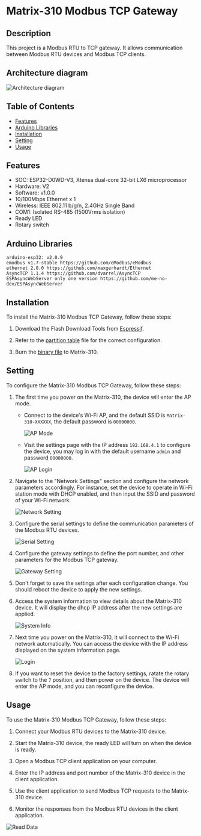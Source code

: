# Matrix-310 Modbus TCP Gateway

## Description

This project is a Modbus RTU to TCP gateway. It allows communication between Modbus RTU devices and Modbus TCP clients.

## Architecture diagram

![Architecture diagram](img/view.png)

## Table of Contents

- [Features](#features)
- [Arduino Libraries](#arduino-libraries)
- [Installation](#installation)
- [Setting](#setting)
- [Usage](#usage)

## Features

- SOC: ESP32-D0WD-V3, Xtensa dual-core 32-bit LX6 microprocessor
- Hardware: V2
- Software: v1.0.0
- 10/100Mbps Ethernet x 1
- Wireless: IEEE 802.11 b/g/n, 2.4GHz Single Band
- COM1: Isolated RS-485 (1500Vrms isolation)
- Ready LED
- Rotary switch

## Arduino Libraries
    arduino-esp32: v2.0.9 
    emodbus v1.7-stable https://github.com/eModbus/eModbus  
    ethernet 2.0.0 https://github.com/maxgerhardt/Ethernet  
    AsyncTCP 1.1.4 https://github.com/dvarrel/AsyncTCP  
    ESPAsyncWebServer only one version https://github.com/me-no-dev/ESPAsyncWebServer


## Installation

To install the Matrix-310 Modbus TCP Gateway, follow these steps:

1. Download the Flash Download Tools from [Espressif](https://www.espressif.com/en/support/download/other-tools).

2. Refer to the [partition table](compile/partitions.csv) file for the correct configuration.

3. Burn the [binary file](build) to Matrix-310.

## Setting

To configure the Matrix-310 Modbus TCP Gateway, follow these steps:

1. The first time you power on the Matrix-310, the device will enter the AP mode.
    - Connect to the device's Wi-Fi AP, and the default SSID is `Matrix-310-XXXXXX`, the default password is `00000000`.  

        ![AP Mode](img/wifi_ap.png)
    - Visit the settings page with the IP address `192.168.4.1` to configure the device, you may log in with the default username `admin` and password `00000000`.

        ![AP Login](img/ap_login.png)

2. Navigate to the "Network Settings" section and configure the network parameters accordingly. For instance, set the device to operate in Wi-Fi station mode with DHCP enabled, and then input the SSID and password of your Wi-Fi network.  

    ![Network Setting](img/network_setting.png)

3. Configure the serial settings to define the communication parameters of the Modbus RTU devices.  

    ![Serial Setting](img/serial_setting.png)

4. Configure the gateway settings to define the port number, and other parameters for the Modbus TCP gateway.  

    ![Gateway Setting](img/gateway_setting.png)

5. Don't forget to save the settings after each configuration change. You should reboot the device to apply the new settings.

5. Access the system information to view details about the Matrix-310 device. It will display the dhcp IP address after the new settings are applied.  

    ![System Info](img/system_info.png)

6. Next time you power on the Matrix-310, it will connect to the Wi-Fi network automatically. You can access the device with the IP address displayed on the system information page.  

    ![Login](img/login.png)

7. If you want to reset the device to the factory settings, ratate the rotary switch to the `7` position, and then power on the device. The device will enter the AP mode, and you can reconfigure the device.

## Usage

To use the Matrix-310 Modbus TCP Gateway, follow these steps:

1. Connect your Modbus RTU devices to the Matrix-310 device.

2. Start the Matrix-310 device, the ready LED will turn on when the device is ready.

3. Open a Modbus TCP client application on your computer.

4. Enter the IP address and port number of the Matrix-310 device in the client application.

5. Use the client application to send Modbus TCP requests to the Matrix-310 device.

6. Monitor the responses from the Modbus RTU devices in the client application.  

![Read Data](img/read_data.png)